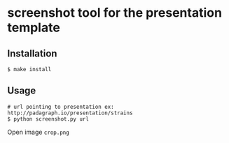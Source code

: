

#  screenshot tool for the presentation template

## Installation

    $ make install

## Usage
    # url pointing to presentation ex: http://padagraph.io/presentation/strains
    $ python screenshot.py url

Open image ```crop.png```
